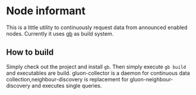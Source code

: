 # Node informant

This is a little utility to continuously request data from announced enabled
nodes. Currently it uses [gb](http://getgb.io/) as build system.

## How to build
Simply check out the project and install `gb`. Then simply execute `gb build`
and executables are build. gluon-collector is a daemon for continuous data
collection,neighbour-discovery is replacement for gluon-neighbour-discovery and
executes single queries.
